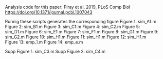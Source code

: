 Analysis code for this paper:
Piray et al, 2019, PLoS Comp Biol
https://doi.org/10.1371/journal.pcbi.1007043

Runnig these scripts generates the corresponding figure
Figure 1: sim_A1.m
Figure 2: sim_B1.m
Figure 3: sim_C1.m
Figure 4: sim_C2.m
Figure 5: sim_D1.m
Figure 6: sim_E1.m
Figure 7: sim_F1.m
Figure 8: sim_G1.m
Figure 9: sim_G2.m
Figure 10: sim_H1.m
Figure 11: sim_H1.m
Figure 12: sim_H1.m
Figure 13: emp_1.m
Figure 14: emp_e.m

Supp Figure 1: sim_C3.m
Supp Figure 2: sim_C4.m
